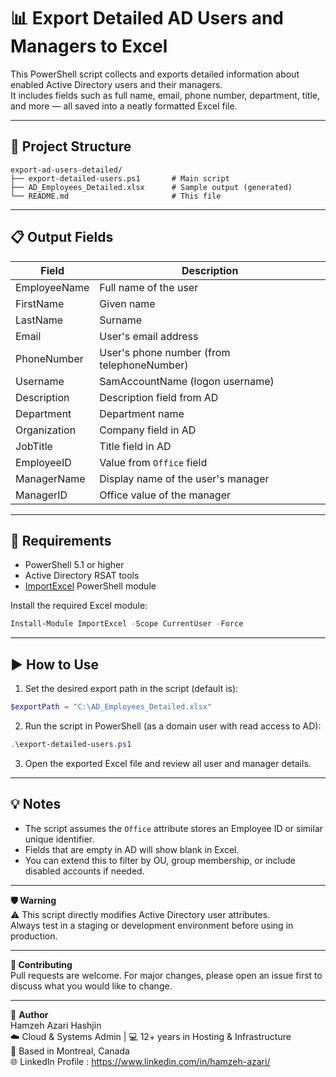 # 📊 Export Detailed AD Users and Managers to Excel

This PowerShell script collects and exports detailed information about enabled Active Directory users and their managers.  
It includes fields such as full name, email, phone number, department, title, and more — all saved into a neatly formatted Excel file.

---

## 📁 Project Structure

```
export-ad-users-detailed/
├── export-detailed-users.ps1       # Main script
├── AD_Employees_Detailed.xlsx      # Sample output (generated)
└── README.md                       # This file
```

---

## 📋 Output Fields

| Field          | Description                                |
|----------------|--------------------------------------------|
| EmployeeName   | Full name of the user                      |
| FirstName      | Given name                                 |
| LastName       | Surname                                    |
| Email          | User's email address                       |
| PhoneNumber    | User's phone number (from telephoneNumber) |
| Username       | SamAccountName (logon username)            |
| Description    | Description field from AD                  |
| Department     | Department name                            |
| Organization   | Company field in AD                        |
| JobTitle       | Title field in AD                          |
| EmployeeID     | Value from `Office` field                  |
| ManagerName    | Display name of the user's manager         |
| ManagerID      | Office value of the manager                |

---

## 🔧 Requirements

- PowerShell 5.1 or higher
- Active Directory RSAT tools
- [ImportExcel](https://www.powershellgallery.com/packages/ImportExcel/) PowerShell module

Install the required Excel module:

```powershell
Install-Module ImportExcel -Scope CurrentUser -Force
```

---

## ▶️ How to Use

1. Set the desired export path in the script (default is):

```powershell
$exportPath = "C:\AD_Employees_Detailed.xlsx"
```

2. Run the script in PowerShell (as a domain user with read access to AD):

```powershell
.\export-detailed-users.ps1
```

3. Open the exported Excel file and review all user and manager details.

---

## 💡 Notes

- The script assumes the `Office` attribute stores an Employee ID or similar unique identifier.
- Fields that are empty in AD will show blank in Excel.
- You can extend this to filter by OU, group membership, or include disabled accounts if needed.


---
  
**🛡️ Warning**  
⚠️ This script directly modifies Active Directory user attributes.  
Always test in a staging or development environment before using in production.  

---
  
**🤝 Contributing**  
Pull requests are welcome. For major changes, please open an issue first to discuss what you would like to change.  

---

📌 **Author**  
  Hamzeh Azari Hashjin  
  ☁️ Cloud & Systems Admin | 💻 12+ years in Hosting & Infrastructure  
  📍 Based in Montreal, Canada  
  🌐 LinkedIn Profile : https://www.linkedin.com/in/hamzeh-azari/  
